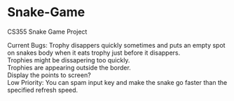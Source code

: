# Snake-Game
CS355 Snake Game Project

Current Bugs:
Trophy disappers quickly sometimes and puts an empty spot on snakes body when it eats trophy just before it disappers.  
Trophies might be dissapering too quickly.  
Trophies are appearing outside the border.  
Display the points to screen?  
Low Priority: You can spam input key and make the snake go faster than the specified refresh speed.
